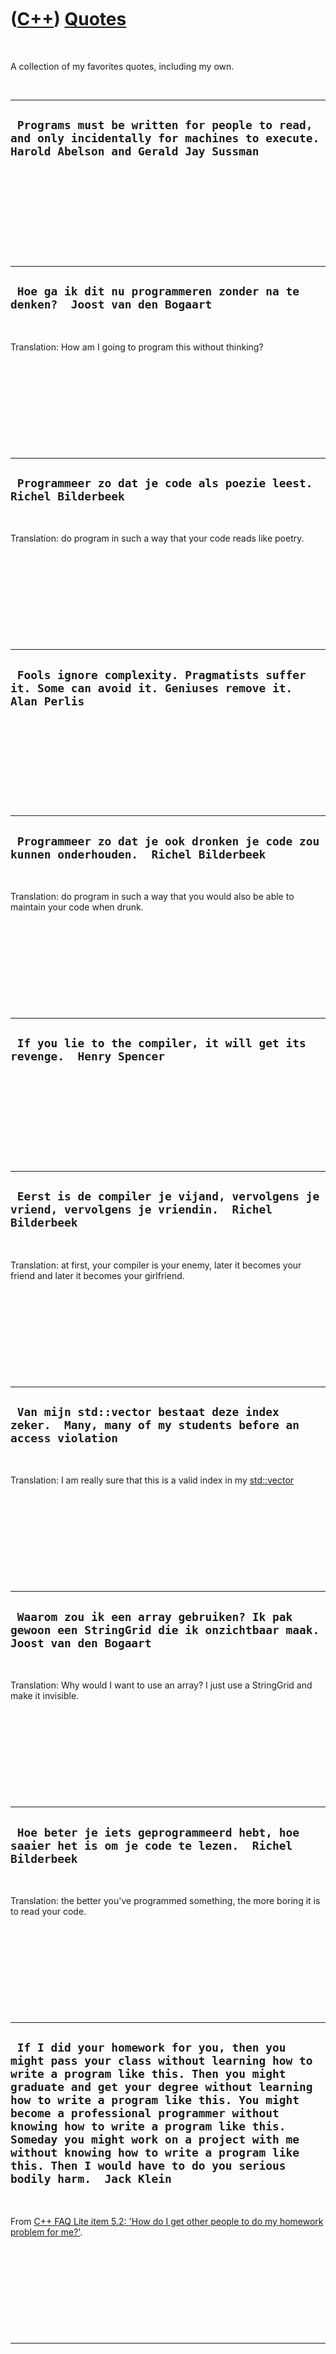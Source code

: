 
 

 

 

 

 

([C++](Cpp.md)) [Quotes](CppQuotes.md)
========================================

 

A collection of my favorites quotes, including my own.

 

  ---------------------------------------------------------------------------------------------------------------------------------------
  ` Programs must be written for people to read, and only incidentally for machines to execute.  Harold Abelson and Gerald Jay Sussman`
  ---------------------------------------------------------------------------------------------------------------------------------------

 

 

 

 

 

  ------------------------------------------------------------------------------
  ` Hoe ga ik dit nu programmeren zonder na te denken?  Joost van den Bogaart`
  ------------------------------------------------------------------------------

 

Translation: How am I going to program this without thinking?

 

 

 

 

 

  --------------------------------------------------------------------
  ` Programmeer zo dat je code als poezie leest.  Richel Bilderbeek`
  --------------------------------------------------------------------

 

Translation: do program in such a way that your code reads like poetry.

 

 

 

 

 

  --------------------------------------------------------------------------------------------------------
  ` Fools ignore complexity. Pragmatists suffer it. Some can avoid it. Geniuses remove it.  Alan Perlis`
  --------------------------------------------------------------------------------------------------------

 

 

 

 

 

  -----------------------------------------------------------------------------------------
  ` Programmeer zo dat je ook dronken je code zou kunnen onderhouden.  Richel Bilderbeek`
  -----------------------------------------------------------------------------------------

 

Translation: do program in such a way that you would also be able to
maintain your code when drunk.

 

 

 

 

 

  ------------------------------------------------------------------------
  ` If you lie to the compiler, it will get its revenge.  Henry Spencer`
  ------------------------------------------------------------------------

 

 

 

 

 

  -----------------------------------------------------------------------------------------------------
  ` Eerst is de compiler je vijand, vervolgens je vriend, vervolgens je vriendin.  Richel Bilderbeek`
  -----------------------------------------------------------------------------------------------------

 

Translation: at first, your compiler is your enemy, later it becomes
your friend and later it becomes your girlfriend.

 

 

 

 

 

  ---------------------------------------------------------------------------------------------------------
  ` Van mijn std::vector bestaat deze index zeker.  Many, many of my students before an access violation`
  ---------------------------------------------------------------------------------------------------------

 

Translation: I am really sure that this is a valid index in my
[std::vector](CppVector.md)

 

 

 

 

 

  --------------------------------------------------------------------------------------------------------------------
  ` Waarom zou ik een array gebruiken? Ik pak gewoon een StringGrid die ik onzichtbaar maak.  Joost van den Bogaart`
  --------------------------------------------------------------------------------------------------------------------

 

Translation: Why would I want to use an array? I just use a StringGrid
and make it invisible.

 

 

 

 

 

  -----------------------------------------------------------------------------------------------------
  ` Hoe beter je iets geprogrammeerd hebt, hoe saaier het is om je code te lezen.  Richel Bilderbeek`
  -----------------------------------------------------------------------------------------------------

 

Translation: the better you've programmed something, the more boring it
is to read your code.

 

 

 

 

 

  -----------------------------------------------------------------------------------------------------------------------------------------------------------------------------------------------------------------------------------------------------------------------------------------------------------------------------------------------------------------------------------------------------------------------------------------------------------------------------
  ` If I did your homework for you, then you might pass your class without learning how to write a program like this. Then you might graduate and get your degree without learning how to write a program like this. You might become a professional programmer without knowing how to write a program like this. Someday you might work on a project with me without knowing how to write a program like this. Then I would have to do you serious bodily harm.  Jack Klein`
  -----------------------------------------------------------------------------------------------------------------------------------------------------------------------------------------------------------------------------------------------------------------------------------------------------------------------------------------------------------------------------------------------------------------------------------------------------------------------------

 

From [C++ FAQ Lite item 5.2: 'How do I get other people to do my
homework problem for
me?'](http://www.parashift.com/c++-faq-lite/how-to-post.html#faq-5.2).

 

 

 

 

 

  --------------------------------------------------------------
  ` 'It just works' == 'It does something'  Richel Bilderbeek`
  --------------------------------------------------------------

 

 

 

 

 

 

 

